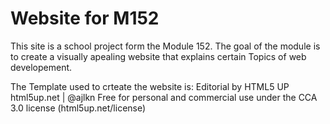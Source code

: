 # Website for M152

This site is a school project form the Module 152. The goal of the module is to create a visually apealing website that explains certain Topics of web developement.


The Template used to crteate the website is:
Editorial by HTML5 UP
html5up.net | @ajlkn
Free for personal and commercial use under the CCA 3.0 license (html5up.net/license)

